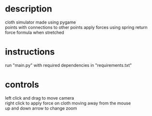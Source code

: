 # description
cloth simulator made using pygame</br>
points with connections to other points apply forces using spring return force formula when stretched

# instructions
run "main.py" with required dependencies in "requirements.txt"</br>

# controls
left click and drag to move camera</br>
right click to apply force on cloth moving away from the mouse</br>
up and down arrow to change zoom